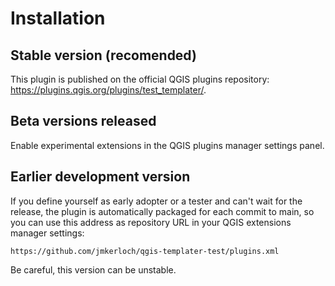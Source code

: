 # Installation

## Stable version (recomended)

This plugin is published on the official QGIS plugins repository: <https://plugins.qgis.org/plugins/test_templater/>.

## Beta versions released

Enable experimental extensions in the QGIS plugins manager settings panel.

## Earlier development version

If you define yourself as early adopter or a tester and can't wait for the release, the plugin is automatically packaged for each commit to main, so you can use this address as repository URL in your QGIS extensions manager settings:

```url
https://github.com/jmkerloch/qgis-templater-test/plugins.xml
```

Be careful, this version can be unstable.
